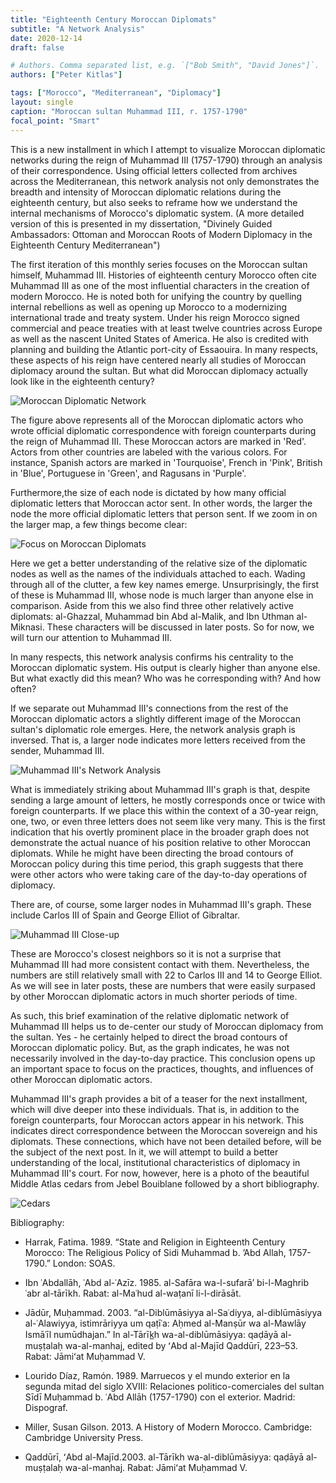 ```yaml
---
title: "Eighteenth Century Moroccan Diplomats"
subtitle: "A Network Analysis"
date: 2020-12-14
draft: false 

# Authors. Comma separated list, e.g. `["Bob Smith", "David Jones"]`.
authors: ["Peter Kitlas"]

tags: ["Morocco", "Mediterranean", "Diplomacy"]
layout: single
caption: "Moroccan sultan Muhammad III, r. 1757-1790"
focal_point: "Smart"
---
```


This is a new installment in which I attempt to visualize Moroccan diplomatic networks during the reign of Muhammad III (1757-1790) through an  analysis of their correspondence. Using official letters collected from archives across the Mediterranean, this network analysis not only demonstrates the breadth and intensity of Moroccan diplomatic relations during the eighteenth century, but also seeks to reframe how we understand the internal mechanisms of Morocco's diplomatic system. (A more detailed version of this is presented in my dissertation, "Divinely Guided Ambassadors: Ottoman and Moroccan Roots of Modern Diplomacy in the Eighteenth Century Mediterranean")

The first iteration of this monthly series focuses on the Moroccan sultan himself, Muhammad III. Histories of eighteenth century Morocco often cite Muhammad III as one of the most influential characters in the creation of modern Morocco. He is noted both for unifying the country by quelling internal rebellions as well as opening up Morocco to a modernizing international trade and treaty system. Under his reign Morocco signed commercial and peace treaties with at least twelve countries across Europe as well as the nascent United States of America. He also is credited with planning and building the Atlantic port-city of Essaouira. In many respects, these aspects of his reign have centered nearly all studies of Moroccan diplomacy around the sultan. But what did Moroccan diplomacy actually look like in the eighteenth century?

![Moroccan Diplomatic Network](/img/muhammadiiinetwork1.jpeg)

The figure above represents all of the Moroccan diplomatic actors who wrote official diplomatic correspondence with foreign counterparts during the reign of Muhammad III. These Moroccan actors are marked in 'Red'. Actors from other countries are labeled with the various colors. For instance, Spanish actors are marked in 'Tourquoise', French in 'Pink', British in 'Blue', Portuguese in 'Green', and Ragusans in 'Purple'. 

Furthermore,the size of each node is dictated by how many official diplomatic letters that Moroccan actor sent. In other words, the larger the node the more official diplomatic letters that person sent. If we zoom in on the larger map, a few things become clear:

![Focus on Moroccan Diplomats](/img/muhammadiiinetwork1.1.jpeg)

Here we get a better understanding of the relative size of the diplomatic nodes as well as the names of the individuals attached to each. Wading through all of the clutter, a few key names emerge. Unsurprisingly, the first of these is Muhammad III, whose node is much larger than anyone else in comparison. Aside from this we also find three other relatively active diplomats: al-Ghazzal, Muhammad bin Abd al-Malik, and Ibn Uthman al-Miknasi. These characters will be discussed in later posts. So for now, we will turn our attention to Muhammad III.

In many respects, this network analysis confirms his centrality to the Moroccan diplomatic system. His output is clearly higher than anyone else. But what exactly did this mean? Who was he corresponding with? And how often?

If we separate out Muhammad III's connections from the rest of the Moroccan diplomatic actors a slightly different image of the Moroccan sultan's diplomatic role emerges. Here, the network analysis graph is inversed. That is, a larger node indicates more letters received from the sender, Muhammad III.

![Muhammad III's Network Analysis](/img/muhammadiiinetwork2.jpeg)

What is immediately striking about Muhammad III's graph is that, despite sending a large amount of letters, he mostly corresponds once or twice with foreign counterparts. If we place this within the context of a 30-year reign, one,  two, or even three letters does not seem like very many. This is the first indication that his overtly prominent place in the broader graph does not demonstrate the actual nuance of his position relative to other Moroccan diplomats. While he might have been directing the broad contours of Moroccan policy during this time period, this graph suggests that there were other actors who were taking care of the day-to-day operations of diplomacy.

There are, of course, some larger nodes in Muhammad III's graph. These include Carlos III of Spain and George Elliot of Gibraltar.

![Muhammad III Close-up](/img/muhammadiiinetwork2.1.jpeg)

These are Morocco's closest neighbors so it is not a surprise that Muhammad III had more consistent contact with them. Nevertheless, the numbers are still relatively small with 22 to Carlos III and 14 to George Elliot. As we will see in later posts, these are numbers that were easily surpased by other Moroccan diplomatic actors in much shorter periods of time. 

As such, this brief examination of the relative diplomatic network of Muhammad III helps us to de-center our study of Moroccan diplomacy from the sultan. Yes - he certainly helped to direct the broad contours of Moroccan diplomatic policy. But, as the graph indicates, he was not necessarily involved in the day-to-day practice. This conclusion opens up an important space to focus on the practices, thoughts, and influences of other Moroccan diplomatic actors. 

Muhammad III's graph provides a bit of a teaser for the next installment, which will dive deeper into these individuals. That is, in addition to the foreign counterparts, four Moroccan actors appear in his network. This indicates direct correspondence between the Moroccan sovereign and his diplomats. These connections, which have not been detailed before, will be the subject of the next post. In it, we will attempt to build a better understanding of the local, institutional characteristics of diplomacy in Muhammad III's court. For now, however, here is a photo of the beautiful Middle Atlas cedars from Jebel Bouiblane followed by a short bibliography.

![Cedars](/img/middleatlascedars.jpg)

Bibliography:

- Harrak, Fatima. 1989. “State and Religion in Eighteenth Century Morocco: The Religious Policy of Sidi Muhammad b. ’Abd Allah, 1757-1790.” London: SOAS.

- Ibn ʿAbdallāh, ʿAbd al-ʿAzīz. 1985. al-Safāra wa-l-sufarā’ bi-l-Maghrib ʿabr al-tārīkh. Rabat: al-Maʿhud al-waṭanī li-l-dirāsāt.

- Jādūr, Muḥammad. 2003. “al-Diblūmāsiyya al-Saʿdiyya, al-diblūmāsiyya al-ʿAlawiyya, istimrāriyya um qaṭīʿa: Aḥmed al-Manṣūr wa al-Mawlāy Ismāʿīl numūdhajan.” In al-Tārīk̲h wa-al-diblūmāsiyya: qaḍāyā al-muṣṭalaḥ wa-al-manhaj, edited by ʻAbd al-Majīd Qaddūrī, 223–53. Rabat: Jāmiʻat Muḥammad V.

- Lourido Díaz, Ramón. 1989. Marruecos y el mundo exterior en la segunda mitad del siglo XVIII: Relaciones politico-comerciales del sultan Sīdī Muḥammad b. ʿAbd Allāh (1757-1790) con el exterior. Madrid: Dispograf.
- Miller, Susan Gilson. 2013. A History of Modern Morocco. Cambridge: Cambridge University Press.

- Qaddūrī, ʻAbd al-Majīd.2003. al-Tārīkh wa-al-diblūmāsiyya: qaḍāyā al-muṣṭalaḥ wa-al-manhaj. Rabat: Jāmiʻat Muḥammad V.
